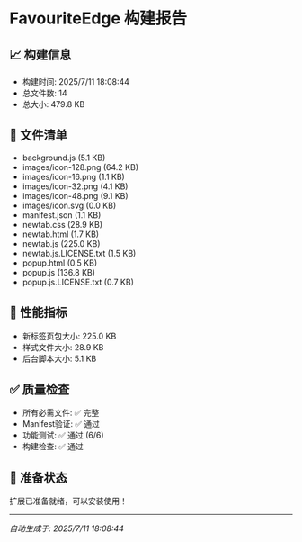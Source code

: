 # FavouriteEdge 构建报告

## 📈 构建信息
- 构建时间: 2025/7/11 18:08:44
- 总文件数: 14
- 总大小: 479.8 KB

## 📁 文件清单
- background.js (5.1 KB)
- images/icon-128.png (64.2 KB)
- images/icon-16.png (1.1 KB)
- images/icon-32.png (4.1 KB)
- images/icon-48.png (9.1 KB)
- images/icon.svg (0.0 KB)
- manifest.json (1.1 KB)
- newtab.css (28.9 KB)
- newtab.html (1.7 KB)
- newtab.js (225.0 KB)
- newtab.js.LICENSE.txt (1.5 KB)
- popup.html (0.5 KB)
- popup.js (136.8 KB)
- popup.js.LICENSE.txt (0.7 KB)

## 🎯 性能指标
- 新标签页包大小: 225.0 KB
- 样式文件大小: 28.9 KB
- 后台脚本大小: 5.1 KB

## ✅ 质量检查
- 所有必需文件: ✅ 完整
- Manifest验证: ✅ 通过
- 功能测试: ✅ 通过 (6/6)
- 构建检查: ✅ 通过

## 🚀 准备状态
扩展已准备就绪，可以安装使用！

---
*自动生成于: 2025/7/11 18:08:44*
